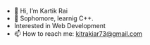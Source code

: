 - 👋 Hi, I’m Kartik Rai
- 🌱 Sophomore, learnig C++.
- Interested in Web Development
- 📫 How to reach me: kitrakiar73@gmail.com

